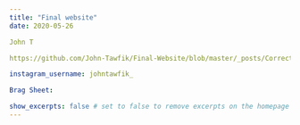 ```yaml
---
title: "Final website"
date: 2020-05-26

John T

https://github.com/John-Tawfik/Final-Website/blob/master/_posts/Correct%20Github%20image.jpg?raw=true

instagram_username: johntawfik_

Brag Sheet:

show_excerpts: false # set to false to remove excerpts on the homepage
---
```


